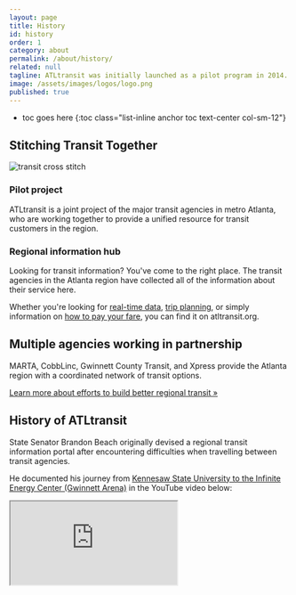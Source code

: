 ```yaml
---
layout: page
title: History
id: history
order: 1
category: about
permalink: /about/history/
related: null
tagline: ATLtransit was initially launched as a pilot program in 2014.
image: /assets/images/logos/logo.png
published: true
---
```


* toc goes here
{:toc class="list-inline anchor toc text-center col-sm-12"}

## Stitching Transit Together

<div class="col-sm-6 col-xs-12 pull-right text-center bottom-buffer">
	<img class="img-responsive center-block" style="max-height:300px" src="" alt="transit cross stitch">
</div>


### Pilot project

ATLtransit is a joint project of the major transit agencies in metro Atlanta, who are working together to provide a unified resource for transit customers in the region.

### Regional information hub

Looking for transit information?  You've come to the right place.  The transit agencies in the Atlanta region have collected all of the information about their service here.  

Whether you're looking for [real-time data](/tools/realtime/), [trip planning](/plan), or simply information on [how to pay your fare](/fares/products/), you can find it on atltransit.org.

## Multiple agencies working in partnership

MARTA, CobbLinc, Gwinnett County Transit, and Xpress provide the Atlanta region with a coordinated network of transit options.

[Learn more about efforts to build better regional transit »](/about/regional-transit)


## History of ATLtransit

State Senator Brandon Beach originally devised a regional transit information portal after encountering difficulties when travelling between transit agencies.

He documented his journey from <a href="/plan/#fromPlace=34.03469763500044%2C-84.58262787899969&fromName=Kennesaw+State+University%2C+1000+Chastain+Rd+NW+Kennesaw%2C+GA+30144&toPlace=33.99136160395591%2C-84.0904314499507&toName=6400+Sugarloaf+Pkwy%2C+Duluth%2C+Georgia%2C+30097%2C+USA&mode=TRANSIT%2CWALK&time=04%3A30+pm&date=2015-10-15&arriveBy=false">Kennesaw State University to the Infinite Energy Center (Gwinnett Arena)</a> in the YouTube video below:

<div class="row">
	<div class="col-sm-8 col-sm-offset-2">
		<div class="embed-responsive embed-responsive-16by9">
			<iframe src="https://www.youtube.com/embed/zLzKeJtMBwI" allowfullscreen></iframe>
		</div>
	</div>
</div>
